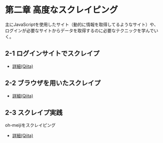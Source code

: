 # 第二章 高度なスクレイピング

主にJavaScriptを使用したサイト（動的に情報を取得してるようなサイト）や、  
ログインが必要なサイトからデータを取得するのに必要なテクニックを学んでいく。

## 2-1 ログインサイトでスクレイプ
- [詳細(Qiita)](http://qiita.com/shunyooo/items/36af8bcb501baf8c7014)

## 2-2 ブラウザを用いたスクレイプ
- [詳細(Qiita)](http://qiita.com/shunyooo/items/09cc636344212112a6fc)

## 2-3 スクレイプ実践
oh-meijiをスクレイピング
- [詳細(Qiita)](http://qiita.com/shunyooo/private/132a1c9fa4f0af024c52)
